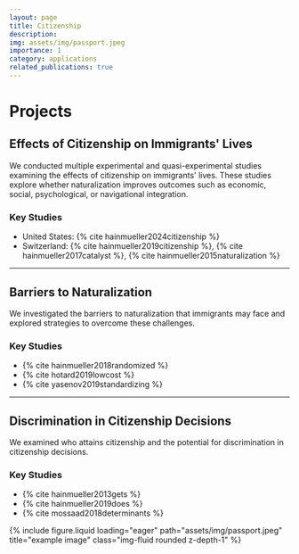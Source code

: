 ```yaml
---
layout: page
title: Citizenship
description: 
img: assets/img/passport.jpeg
importance: 1
category: applications
related_publications: true
---
```


# Projects

## Effects of Citizenship on Immigrants' Lives
We conducted multiple experimental and quasi-experimental studies examining the effects of citizenship on immigrants' lives. These studies explore whether naturalization improves outcomes such as economic, social, psychological, or navigational integration. 

### Key Studies
- United States: {% cite hainmueller2024citizenship %}
- Switzerland: {% cite hainmueller2019citizenship %}, {% cite hainmueller2017catalyst %}, {% cite hainmueller2015naturalization %}

---

## Barriers to Naturalization
We investigated the barriers to naturalization that immigrants may face and explored strategies to overcome these challenges.

### Key Studies
- {% cite hainmueller2018randomized %}
- {% cite hotard2019lowcost %}
- {% cite yasenov2019standardizing %}

---

## Discrimination in Citizenship Decisions
We examined who attains citizenship and the potential for discrimination in citizenship decisions.

### Key Studies
- {% cite hainmueller2013gets %}
- {% cite hainmueller2019does %}
- {% cite mossaad2018determinants %}

<div class="row">
    <div class="col-sm mt-3 mt-md-0">
        {% include figure.liquid loading="eager" path="assets/img/passport.jpeg" title="example image" class="img-fluid rounded z-depth-1" %}
    </div>
</div>
<div class="caption">
</div>

